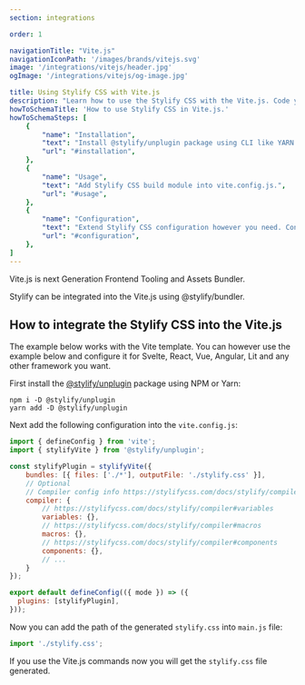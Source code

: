 ```yaml
---
section: integrations

order: 1

navigationTitle: "Vite.js"
navigationIconPath: '/images/brands/vitejs.svg'
image: '/integrations/vitejs/header.jpg'
ogImage: '/integrations/vitejs/og-image.jpg'

title: Using Stylify CSS with Vite.js
description: "Learn how to use the Stylify CSS with the Vite.js. Code your website faster with Stylify CSS and Vite.js."
howToSchemaTitle: 'How to use Stylify CSS in Vite.js.'
howToSchemaSteps: [
	{
		"name": "Installation",
		"text": "Install @stylify/unplugin package using CLI like YARN or NPM.",
		"url": "#installation",
	},
	{
		"name": "Usage",
		"text": "Add Stylify CSS build module into vite.config.js.",
		"url": "#usage",
	},
	{
		"name": "Configuration",
		"text": "Extend Stylify CSS configuration however you need. Configure variables, components, custom selectors and a lot more.",
		"url": "#configuration",
	},
]
---
```


Vite.js is next Generation Frontend Tooling and Assets Bundler.

Stylify can be integrated into the Vite.js using @stylify/bundler.

<stack-blitz-link link="stylify-vite-example"></stack-blitz-link>

## How to integrate the Stylify CSS into the Vite.js

The example below works with the Vite template. You can however use the example below and configure it for Svelte, React, Vue, Angular, Lit and any other framework you want.

First install the [@stylify/unplugin](/docs/unplugin) package using NPM or Yarn:

```
npm i -D @stylify/unplugin
yarn add -D @stylify/unplugin
```

Next add the following configuration into the `vite.config.js`:

```js
import { defineConfig } from 'vite';
import { stylifyVite } from '@stylify/unplugin';

const stylifyPlugin = stylifyVite({
	bundles: [{ files: ['./*'], outputFile: './stylify.css' }],
	// Optional
	// Compiler config info https://stylifycss.com/docs/stylify/compiler#configuration
	compiler: {
		// https://stylifycss.com/docs/stylify/compiler#variables
		variables: {},
		// https://stylifycss.com/docs/stylify/compiler#macros
		macros: {},
		// https://stylifycss.com/docs/stylify/compiler#components
		components: {},
		// ...
	}
});

export default defineConfig(({ mode }) => ({
  plugins: [stylifyPlugin],
}));
```

Now you can add the path of the generated `stylify.css` into `main.js` file:

```js
import './stylify.css';
```

If you use the Vite.js commands now you will get the `stylify.css` file generated.

<where-to-next />
